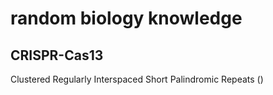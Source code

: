 # random biology knowledge

## CRISPR-Cas13
Clustered Regularly Interspaced Short Palindromic Repeats ()
